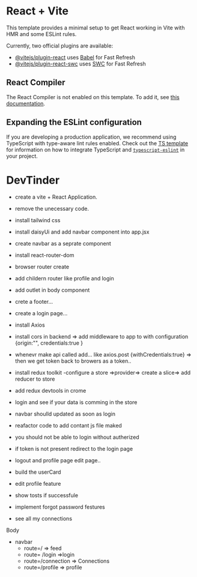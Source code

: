 # React + Vite

This template provides a minimal setup to get React working in Vite with HMR and some ESLint rules.

Currently, two official plugins are available:

- [@vitejs/plugin-react](https://github.com/vitejs/vite-plugin-react/blob/main/packages/plugin-react) uses [Babel](https://babeljs.io/) for Fast Refresh
- [@vitejs/plugin-react-swc](https://github.com/vitejs/vite-plugin-react/blob/main/packages/plugin-react-swc) uses [SWC](https://swc.rs/) for Fast Refresh

## React Compiler

The React Compiler is not enabled on this template. To add it, see [this documentation](https://react.dev/learn/react-compiler/installation).

## Expanding the ESLint configuration

If you are developing a production application, we recommend using TypeScript with type-aware lint rules enabled. Check out the [TS template](https://github.com/vitejs/vite/tree/main/packages/create-vite/template-react-ts) for information on how to integrate TypeScript and [`typescript-eslint`](https://typescript-eslint.io) in your project.





# DevTinder

- create a vite + React Application.
- remove the unecessary code. 
- install tailwind css
- install daisyUi and add navbar component into app.jsx
- create navbar as a seprate component 
- install react-router-dom
- browser router create 
- add childern router like profile and login
- add outlet in body component
- crete a footer...



- create a login page...
- install Axios 
- install cors in backend => add middleware to app to with configuration {origin:"", credentials:true } 
- whenevr make api called add... like axios.post {withCredentials:true} => then we get token back to browers as a token..
- install redux toolkit
-configure  a store =>provider=> create a slice=> add reducer to store 
- add redux devtools in crome 
- login and see if your data is comming in the store 
- navbar shoulld updated as soon as login
- reafactor code to add contant js file maked


- you should not be able to login without autherized
- if token is not present redirect to the login page
- logout and profile page edit page..
- build the userCard
- edit profile feature
- show tosts if successfule 
- implement forgot password festures
- see all my connections

Body 
 - navbar
   - route=/ => feed
   - route= /login =>login
   - route=/connection => Connections 
   - route=/profile => profile 
